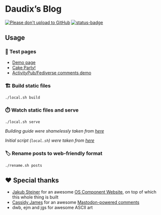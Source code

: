 # Daudix’s Blog

[![Please don't upload to GitHub](https://nogithub.codeberg.page/badge.svg)](https://nogithub.codeberg.page)
[![status-badge](https://ci.codeberg.org/api/badges/12428/status.svg)](https://ci.codeberg.org/repos/12428)

## Usage

### 🧪️ Test pages

- [Demo page](https://daudix-ufo.codeberg.page/blog/demo/)
- [Cake Party!](https://daudix-ufo.codeberg.page/blog/demo-page/)
- [ActivityPub/​Fediverse comments demo](https://daudix-ufo.codeberg.page/blog/comments/)

### 🏗️ Build static files

```shell
./local.sh build
```

### ⏱️ Watch static files and serve

```shell
./local.sh serve
```

_Building guide were shamelessly taken from [here](https://talk.jekyllrb.com/t/local-testing-of-existing-github-jekyll-site/7459/4)_

_Initial script (`local.sh`) were taken from [here](https://kuros.in/docker/docker-jekyll-container-to-serve-locally)_

### 🏷️ Rename posts to web-friendly format

```shell
./rename.sh posts
```

## ❤️ Special thanks

- [Jakub Steiner](https://jimmac.eu) for an awesome [OS Component Website](https://jimmac.github.io/os-component-website), on top of which this whole thing is built
- [Cassidy James](https://cassidyjames.com) for an awesome [Mastodon-powered comments](https://cassidyjames.com/blog/fediverse-blog-comments-mastodon)
- dwb, ejm and jgs for awesome ASCII art
